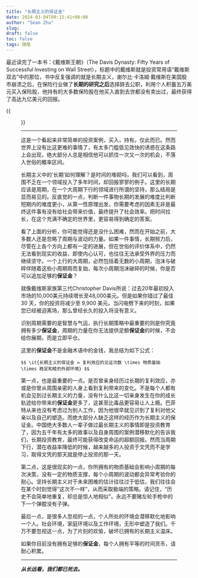 ```yaml
---
title: "长期主义的保证金"
date: 2024-03-04T00:15:41+08:00
author: "Sean Zhu"
slug:
draft: false
toc: false
tags: 随笔
---
```


最近读完了一本书：《戴维斯王朝》（The Davis Dynasty: Fifty Years of Successful Investing on Wall Street），标题中的戴维斯就是投资常用语“戴维斯双击”中的那位，书中反复强调的就是长期主义，谢尔比·卡洛姆·戴维斯在美国股市崩溃之后，在保险行业做了**长期的研究之后**选择辞去公职，利用个人积蓄五万美元买入保险股，他持有的大多数保险股在他买入直到去世都没有卖出过，最终获得了高达九亿美元的回报。

{{<figure src="/blog-cn/The Davis Dynasty- Fifty Years of Successful Investing on Wall Street.jpeg" height="450">}}
***

这是一个看起来非常简单的投资案例，买入，持有。仅此而已。然而世界上没有比这更难的事情了，有太多门槛低见效快的诱惑在这条路上会出现，绝大部分人总是相信他可以抓住一次又一次的机会，不落入世俗的概率区间。

长期主义中的‘长期’如何理解？是时间的堆砌吗，我们可以看到，周围不乏在一个领域投入了多年时间，却回报寥寥的例子。这里的长期应该是周期，在一个大周期下行的领域进行所谓的坚持，那么结局是显而易见的。反直觉的一点，判断一件事物长期的发展的难度比判断短期内的难度更小，从第一性原理出发，你需要考虑的因素无非是最终这件事有没有给社会带来价值，最终提升了社会效率。把时间拉长，在这个充满不确定的世界里，更容易得到确定的答案。

看了上面的分析，你可能觉得还是没什么困难，然而在开始之前，大多数人还是忽略了周期与波动的力量。如果一件事情，长期努力后，尽管在上各个方向上都有一定的进展，但在世俗的评价体系中，仍然无法看到现实的收益，即使内心认可，也往往无法承受外界的压力而继续坚守。一个上行的大周期，必然包括着无数的小周期，泡沫与破碎伴随着这些小周期周而复始，每次小周期泡沫破碎的时候，你是否可以追加足够的**保证金**？

就像戴维斯家族第三代Christopher Davis所说：过去20年最初投入市场的10,000美元持续增长至48,000美元。但是如果你错过了最佳 30 天，你的投资将减少至 9,900 美元。当闪电劈下来的时刻，如果您已经被迫离场，那么曾经长久的投入将没有意义。

识别周期需要的是智慧与气运，执行长期策略中最重要的则是你究竟拥有多少**保证金**，周期的力量在你无法提供足额**保证金**的时候，不会给你展期，而是立即平仓。

这里的**保证金**不是金融术语中的金钱，我总结为如下公式：

`$$
\it{长期主义的保证金 = 复利效应的见证次数 \times 物质基础 \times 稳定和睦的外部环境}
$$`

第一点，也是最重要的一点。是否曾亲身经历过长期的复利效应，亦或是你曾从周围亲密的人身上看到复利带来的变化。不是每个人都有机会见到过长期主义的力量，没有什么比这一切亲身发生在你的成长轨迹给你带来的**保证金**更多了，这甚至比毒品更容易让人上瘾。巴菲特从来也没有考虑过为别人工作，因为他很早就见识到了复利对他父亲以及自己的塑造。而绝大部分人缺乏这样的经历作为长期主义的保证金。中国绝大多数人一辈子做过最长期主义的事情即是投资教育了，因为五千年有太多的故事以及自身周围的案例潜移默化的告诉我们，长期投资教育，最终可能获得改变命运的超额回报。然而当周期下行，潜在收益率降低的时候，越来越多的人投资于文凭而不是学习，取得文凭的那天就是停止投资的那一天。

第二点，这是很现实的一点，你所拥有的物质基础会影响小周期的每次决策，没有一定的物质支撑，每个小周期的波动都会异常考验你的耐心。坚持长期主义对于未来困难的估计往往过于低估，我们往往会在某个时刻觉得“这次不一样”，从而采取极端的策略。请记住，“历史不会简单地重复，却总是惊人地相似”。永远不要赌左轮手枪中的下一个弹膛没有子弹。

最后一点，是很多人忽视的一点，个人所处的环境会潜移默化地影响一个人。社会环境，家庭环境以及工作环境，无形中塑造了我们。千万不要忽视这一点，为了片刻的欢愉，破坏已拥有的长期主义温床。

如果你目前没有拥有足够的**保证金**，每个人拥有平等的时间货币，请耐心积累。

***
***从长远看，我们都已死去。***